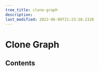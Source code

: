 ```yaml
---
tree_title: clone-graph
description: 
last_modified: 2022-06-09T21:23:28.2328
---
```


# Clone Graph

## Contents
